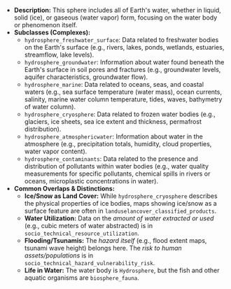 - **Description:** This sphere includes all of Earth's water, whether in liquid, solid (ice), or gaseous (water vapor) form, focusing on the water body or phenomenon itself.
- **Subclasses (Complexes):**
    - `hydrosphere_freshwater_surface`: Data related to freshwater bodies on the Earth's surface (e.g., rivers, lakes, ponds, wetlands, estuaries, streamflow, lake levels).
    - `hydrosphere_groundwater`: Information about water found beneath the Earth's surface in soil pores and fractures (e.g., groundwater levels, aquifer characteristics, groundwater flow).
    - `hydrosphere_marine`: Data related to oceans, seas, and coastal waters (e.g., sea surface temperature (water mass), ocean currents, salinity, marine water column temperature, tides, waves, bathymetry of water column).
    - `hydrosphere_cryosphere`: Data related to frozen water bodies (e.g., glaciers, ice sheets, sea ice extent and thickness, permafrost distribution).
    - `hydrosphere_atmosphericwater`: Information about water in the atmosphere (e.g., precipitation totals, humidity, cloud properties, water vapor content).
    - `hydrosphere_contaminants`: Data related to the presence and distribution of pollutants within water bodies (e.g., water quality measurements for specific pollutants, chemical spills in rivers or oceans, microplastic concentrations in water).
- **Common Overlaps & Distinctions:**
    - **Ice/Snow as Land Cover:** While `hydrosphere_cryosphere` describes the physical properties of ice bodies, maps showing ice/snow as a surface feature are often in `landuselancover_classified_products`.
    - **Water Utilization:** Data on the _amount of water extracted or used_ (e.g., cubic meters of water abstracted) is in `socio_technical_resource_utilization`.
    - **Flooding/Tsunamis:** The _hazard itself_ (e.g., flood extent maps, tsunami wave height) belongs here. The _risk to human assets/populations_ is in `socio_technical_hazard_vulnerability_risk`.
    - **Life in Water:** The water body is `Hydrosphere`, but the fish and other aquatic organisms are `biosphere_fauna`.